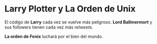 
# Larry Plotter y La Orden de Unix

El código de  **Larry** cada vez se vuelve más peligroso.
**Lord Ballmermort** y sus followers tienen cada vez más *retweets*.

**La orden de Fenix** luchará por el bien del mundo.